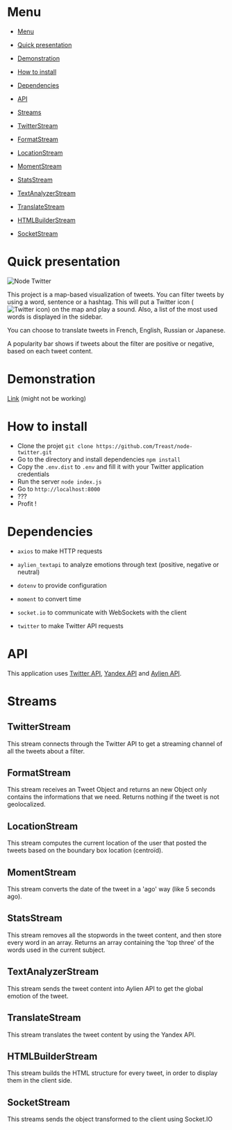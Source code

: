 
# Menu

-  [Menu](#menu)

-  [Quick presentation](#quick-presentation)

-  [Demonstration](#demonstration)
-  [How to install](#how-to-install)

-  [Dependencies](#dependencies)

-  [API](#api)

-  [Streams](#streams)

-  [TwitterStream](#twitterstream)

-  [FormatStream](#formatstream)

-  [LocationStream](#locationstream)

-  [MomentStream](#momentstream)

-  [StatsStream](#statsstream)

-  [TextAnalyzerStream](#textanalyzerstream)

-  [TranslateStream](#translatestream)

-  [HTMLBuilderStream](#htmlbuilderstream)

-  [SocketStream](#socketstream)

  
  

# Quick presentation

![Node Twitter](https://www.vincentriva.fr/Twitter1.png)

This project is a map-based visualization of tweets. You can filter tweets by using a word, sentence or a hashtag. This will put a Twitter icon (![Twitter icon](https://www.vincentriva.fr/Twitter.png)) on the map and play a sound. Also, a list of the most used words is displayed in the sidebar.

You can choose to translate tweets in French, English, Russian or Japanese.

A popularity bar shows if tweets about the filter are positive or negative, based on each tweet content.

  

# Demonstration

[Link](https://twitter.vincentriva.fr/) (might not be working)

# How to install
- Clone the projet `git clone https://github.com/Treast/node-twitter.git`
- Go to the directory and install dependencies `npm install`
- Copy the `.env.dist` to `.env` and fill it with your Twitter application credentials
- Run the server `node index.js`
- Go to `http://localhost:8000`
- ???
- Profit !

  

# Dependencies

-  `axios` to make HTTP requests

-  `aylien_textapi` to analyze emotions through text (positive, negative or neutral)

-  `dotenv` to provide configuration

-  `moment` to convert time

-  `socket.io` to communicate with WebSockets with the client

-  `twitter` to make Twitter API requests

  

# API

This application uses [Twitter API](https://developer.twitter.com/), [Yandex API](https://translate.yandex.com/developers/keys) and [Aylien API](https://docs.aylien.com/textapi/).

  

# Streams

## TwitterStream

This stream connects through the Twitter API to get a streaming channel of all the tweets about a filter.

  

## FormatStream

This stream receives an Tweet Object and returns an new Object only contains the informations that we need. Returns nothing if the tweet is not geolocalized.

  

## LocationStream

This stream computes the current location of the user that posted the tweets based on the boundary box location (centroïd).

  

## MomentStream

This stream converts the date of the tweet in a 'ago' way (like 5 seconds ago).

  

## StatsStream

This stream removes all the stopwords in the tweet content, and then store every word in an array. Returns an array containing the 'top three' of the words used in the current subject.

  

## TextAnalyzerStream

This stream sends the tweet content into Aylien API to get the global emotion of the tweet.

  

## TranslateStream

This stream translates the tweet content by using the Yandex API.

  

## HTMLBuilderStream

This stream builds the HTML structure for every tweet, in order to display them in the client side.

  

## SocketStream

This streams sends the object transformed to the client using Socket.IO